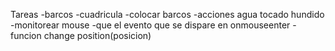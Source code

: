 Tareas
-barcos
-cuadricula
-colocar barcos
-acciones
  agua tocado hundido
-monitorear mouse
  -que el evento que se dispare en onmouseenter
  -funcion change position(posicion)



